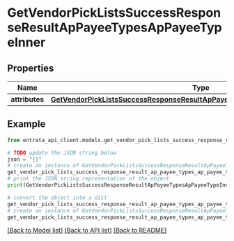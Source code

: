 # GetVendorPickListsSuccessResponseResultApPayeeTypesApPayeeTypeInner


## Properties

Name | Type | Description | Notes
------------ | ------------- | ------------- | -------------
**attributes** | [**GetVendorPickListsSuccessResponseResultApPayeeTypesApPayeeTypeInnerAttributes**](GetVendorPickListsSuccessResponseResultApPayeeTypesApPayeeTypeInnerAttributes.md) |  | 

## Example

```python
from entrata_api_client.models.get_vendor_pick_lists_success_response_result_ap_payee_types_ap_payee_type_inner import GetVendorPickListsSuccessResponseResultApPayeeTypesApPayeeTypeInner

# TODO update the JSON string below
json = "{}"
# create an instance of GetVendorPickListsSuccessResponseResultApPayeeTypesApPayeeTypeInner from a JSON string
get_vendor_pick_lists_success_response_result_ap_payee_types_ap_payee_type_inner_instance = GetVendorPickListsSuccessResponseResultApPayeeTypesApPayeeTypeInner.from_json(json)
# print the JSON string representation of the object
print(GetVendorPickListsSuccessResponseResultApPayeeTypesApPayeeTypeInner.to_json())

# convert the object into a dict
get_vendor_pick_lists_success_response_result_ap_payee_types_ap_payee_type_inner_dict = get_vendor_pick_lists_success_response_result_ap_payee_types_ap_payee_type_inner_instance.to_dict()
# create an instance of GetVendorPickListsSuccessResponseResultApPayeeTypesApPayeeTypeInner from a dict
get_vendor_pick_lists_success_response_result_ap_payee_types_ap_payee_type_inner_from_dict = GetVendorPickListsSuccessResponseResultApPayeeTypesApPayeeTypeInner.from_dict(get_vendor_pick_lists_success_response_result_ap_payee_types_ap_payee_type_inner_dict)
```
[[Back to Model list]](../README.md#documentation-for-models) [[Back to API list]](../README.md#documentation-for-api-endpoints) [[Back to README]](../README.md)


